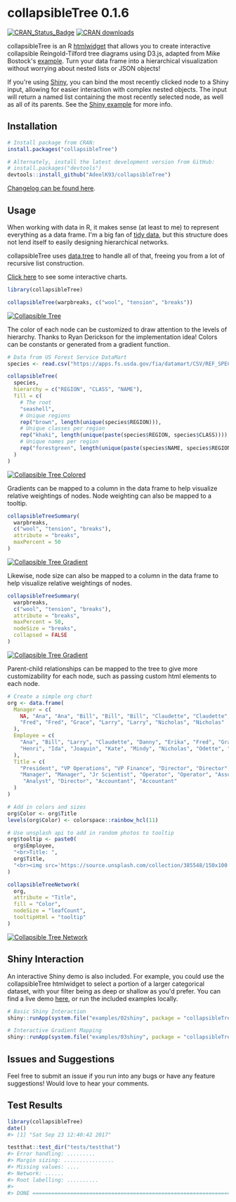 <!-- README.md is generated from README.Rmd. Please edit that file -->
collapsibleTree 0.1.6
=====================

[![CRAN\_Status\_Badge](http://www.r-pkg.org/badges/version/collapsibleTree)](https://cran.r-project.org/package=collapsibleTree) [![CRAN downloads](http://cranlogs.r-pkg.org/badges/collapsibleTree)](https://cran.r-project.org/package=collapsibleTree)

collapsibleTree is an R [htmlwidget](http://www.htmlwidgets.org/) that allows you to create interactive collapsible Reingold-Tilford tree diagrams using D3.js, adapted from Mike Bostock's [example](https://bl.ocks.org/mbostock/4339083). Turn your data frame into a hierarchical visualization without worrying about nested lists or JSON objects!

If you're using [Shiny](https://shiny.rstudio.com/), you can bind the most recently clicked node to a Shiny input, allowing for easier interaction with complex nested objects. The input will return a named list containing the most recently selected node, as well as all of its parents. See the [Shiny example](https://adeelk93.shinyapps.io/collapsibletree/) for more info.

Installation
------------

``` r
# Install package from CRAN:
install.packages("collapsibleTree")

# Alternately, install the latest development version from GitHub:
# install.packages("devtools")
devtools::install_github("AdeelK93/collapsibleTree")
```

[Changelog can be found here](https://github.com/AdeelK93/collapsibleTree/releases).

Usage
-----

When working with data in R, it makes sense (at least to me) to represent everything as a data frame. I'm a big fan of [tidy data](https://cran.r-project.org/package=tidyr/vignettes/tidy-data.html), but this structure does not lend itself to easily designing hierarchical networks.

collapsibleTree uses [data.tree](https://cran.r-project.org/package=data.tree/vignettes/data.tree.html) to handle all of that, freeing you from a lot of recursive list construction.

[Click here](https://adeelk93.github.io/collapsibleTree/) to see some interactive charts.

``` r
library(collapsibleTree)

collapsibleTree(warpbreaks, c("wool", "tension", "breaks"))
```

[![Collapsible Tree](https://github.com/AdeelK93/collapsibleTree/raw/master/README-example-1.PNG)](https://adeelk93.github.io/collapsibleTree/)

The color of each node can be customized to draw attention to the levels of hierarchy. Thanks to Ryan Derickson for the implementation idea! Colors can be constants or generated from a gradient function.

``` r
# Data from US Forest Service DataMart
species <- read.csv("https://apps.fs.usda.gov/fia/datamart/CSV/REF_SPECIES_GROUP.csv")

collapsibleTree(
  species,
  hierarchy = c("REGION", "CLASS", "NAME"), 
  fill = c(
    # The root
    "seashell",
    # Unique regions
    rep("brown", length(unique(species$REGION))),
    # Unique classes per region
    rep("khaki", length(unique(paste(species$REGION, species$CLASS)))),
    # Unique names per region
    rep("forestgreen", length(unique(paste(species$NAME, species$REGION))))
  )
)
```

[![Collapsible Tree Colored](https://github.com/AdeelK93/collapsibleTree/raw/master/README-example-2.PNG)](https://adeelk93.github.io/collapsibleTree/)

Gradients can be mapped to a column in the data frame to help visualize relative weightings of nodes. Node weighting can also be mapped to a tooltip.

``` r
collapsibleTreeSummary(
  warpbreaks,
  c("wool", "tension", "breaks"),
  attribute = "breaks",
  maxPercent = 50
)
```

[![Collapsible Tree Gradient](https://github.com/AdeelK93/collapsibleTree/raw/master/README-example-3.PNG)](https://adeelk93.github.io/collapsibleTree/)

Likewise, node size can also be mapped to a column in the data frame to help visualize relative weightings of nodes.

``` r
collapsibleTreeSummary(
  warpbreaks,
  c("wool", "tension", "breaks"),
  attribute = "breaks",
  maxPercent = 50,
  nodeSize = "breaks",
  collapsed = FALSE
)
```

[![Collapsible Tree Gradient](https://github.com/AdeelK93/collapsibleTree/raw/master/README-example-4.PNG)](https://adeelk93.github.io/collapsibleTree/)

Parent-child relationships can be mapped to the tree to give more customizability for each node, such as passing custom html elements to each node.

``` r
# Create a simple org chart
org <- data.frame(
  Manager = c(
    NA, "Ana", "Ana", "Bill", "Bill", "Bill", "Claudette", "Claudette", "Danny",
    "Fred", "Fred", "Grace", "Larry", "Larry", "Nicholas", "Nicholas"
  ),
  Employee = c(
    "Ana", "Bill", "Larry", "Claudette", "Danny", "Erika", "Fred", "Grace",
    "Henri", "Ida", "Joaquin", "Kate", "Mindy", "Nicholas", "Odette", "Peter"
  ),
  Title = c(
    "President", "VP Operations", "VP Finance", "Director", "Director", "Scientist",
    "Manager", "Manager", "Jr Scientist", "Operator", "Operator", "Associate",
     "Analyst", "Director", "Accountant", "Accountant"
  )
)

# Add in colors and sizes
org$Color <- org$Title
levels(org$Color) <- colorspace::rainbow_hcl(11)

# Use unsplash api to add in random photos to tooltip
org$tooltip <- paste0(
  org$Employee,
  "<br>Title: ",
  org$Title,
  "<br><img src='https://source.unsplash.com/collection/385548/150x100'>"
)

collapsibleTreeNetwork(
  org,
  attribute = "Title",
  fill = "Color",
  nodeSize = "leafCount",
  tooltipHtml = "tooltip"
)
```

[![Collapsible Tree Network](https://github.com/AdeelK93/collapsibleTree/raw/master/README-example-5.PNG)](https://adeelk93.github.io/collapsibleTree/)

Shiny Interaction
-----------------

An interactive Shiny demo is also included. For example, you could use the collapsibleTree htmlwidget to select a portion of a larger categorical dataset, with your filter being as deep or shallow as you'd prefer. You can find a live demo [here](https://adeelk93.shinyapps.io/collapsibletree/), or run the included examples locally.

``` r
# Basic Shiny Interaction
shiny::runApp(system.file("examples/02shiny", package = "collapsibleTree"))

# Interactive Gradient Mapping
shiny::runApp(system.file("examples/03shiny", package = "collapsibleTree"))
```

Issues and Suggestions
----------------------

Feel free to submit an issue if you run into any bugs or have any feature suggestions! Would love to hear your comments.

Test Results
------------

``` r
library(collapsibleTree)
date()
#> [1] "Sat Sep 23 12:40:42 2017"

testthat::test_dir("tests/testthat")
#> Error handling: .........
#> Margin sizing: ................
#> Missing values: ....
#> Network: ......
#> Root labelling: ..........
#> 
#> DONE ======================================================================
```
